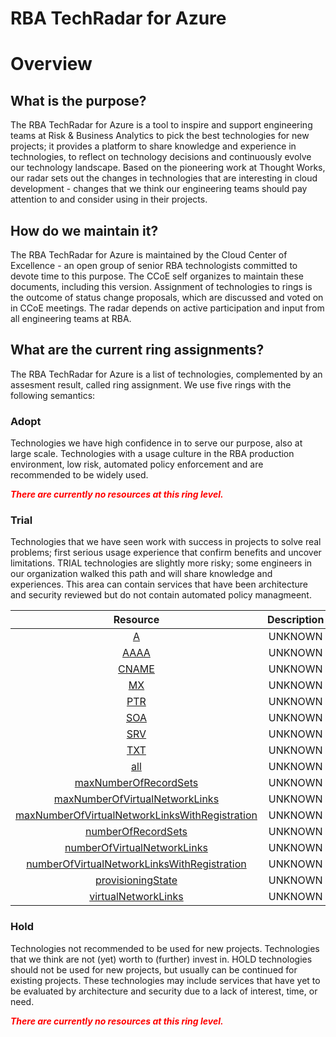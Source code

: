 
RBA TechRadar for Azure
=======================

# Overview

## What is the purpose?


The RBA TechRadar for Azure is a tool to inspire and support engineering teams at Risk & Business Analytics to pick the best technologies for new projects; it provides a platform to share knowledge and experience in technologies, to reflect on technology decisions and continuously evolve our technology landscape.  Based on the pioneering work at Thought Works, our radar sets out the changes in technologies that are interesting in cloud development - changes that we think our engineering teams should pay attention to and consider using in their projects.
## How do we maintain it?


The RBA TechRadar for Azure is maintained by the Cloud Center of Excellence - an open group of senior RBA technologists committed to devote time to this purpose.  The CCoE self organizes to maintain these documents, including this version.  Assignment of technologies to rings is the outcome of status change proposals, which are discussed and voted on in CCoE meetings.  The radar depends on active participation and input from all engineering teams at RBA.
## What are the current ring assignments?


The RBA TechRadar for Azure is a list of technologies, complemented by an assesment result, called ring assignment.  We use five rings with the following semantics:
### Adopt


Technologies we have high confidence in to serve our purpose, also at large scale.  Technologies with a usage culture in the RBA production environment, low risk, automated policy enforcement and are recommended to be widely used.  
  
***<font color="red"> There are currently no resources at this ring level. </font>***
### Trial


Technologies that we have seen work with success in projects to solve real problems;  first serious usage experience that confirm benefits and uncover limitations.  TRIAL technologies are slightly more risky; some engineers in our organization walked this path and will share knowledge and experiences.  This area can contain services that have been architecture and security reviewed but do not contain automated policy managmeent.  

|Resource|Description|Path|Status|
| :---: | :---: | :---: | :---: |
|[A](https://github.com/openrba/python-azure-techradar/blob/master/Microsoft.Network/privateDnsZones/A/README.md)|UNKNOWN|Microsoft.Network/privateDnsZones/A|TRIAL|
|[AAAA](https://github.com/openrba/python-azure-techradar/blob/master/Microsoft.Network/privateDnsZones/AAAA/README.md)|UNKNOWN|Microsoft.Network/privateDnsZones/AAAA|TRIAL|
|[CNAME](https://github.com/openrba/python-azure-techradar/blob/master/Microsoft.Network/privateDnsZones/CNAME/README.md)|UNKNOWN|Microsoft.Network/privateDnsZones/CNAME|TRIAL|
|[MX](https://github.com/openrba/python-azure-techradar/blob/master/Microsoft.Network/privateDnsZones/MX/README.md)|UNKNOWN|Microsoft.Network/privateDnsZones/MX|TRIAL|
|[PTR](https://github.com/openrba/python-azure-techradar/blob/master/Microsoft.Network/privateDnsZones/PTR/README.md)|UNKNOWN|Microsoft.Network/privateDnsZones/PTR|TRIAL|
|[SOA](https://github.com/openrba/python-azure-techradar/blob/master/Microsoft.Network/privateDnsZones/SOA/README.md)|UNKNOWN|Microsoft.Network/privateDnsZones/SOA|TRIAL|
|[SRV](https://github.com/openrba/python-azure-techradar/blob/master/Microsoft.Network/privateDnsZones/SRV/README.md)|UNKNOWN|Microsoft.Network/privateDnsZones/SRV|TRIAL|
|[TXT](https://github.com/openrba/python-azure-techradar/blob/master/Microsoft.Network/privateDnsZones/TXT/README.md)|UNKNOWN|Microsoft.Network/privateDnsZones/TXT|TRIAL|
|[all](https://github.com/openrba/python-azure-techradar/blob/master/Microsoft.Network/privateDnsZones/all/README.md)|UNKNOWN|Microsoft.Network/privateDnsZones/all|TRIAL|
|[maxNumberOfRecordSets](https://github.com/openrba/python-azure-techradar/blob/master/Microsoft.Network/privateDnsZones/maxNumberOfRecordSets/README.md)|UNKNOWN|Microsoft.Network/privateDnsZones/maxNumberOfRecordSets|TRIAL|
|[maxNumberOfVirtualNetworkLinks](https://github.com/openrba/python-azure-techradar/blob/master/Microsoft.Network/privateDnsZones/maxNumberOfVirtualNetworkLinks/README.md)|UNKNOWN|Microsoft.Network/privateDnsZones/maxNumberOfVirtualNetworkLinks|TRIAL|
|[maxNumberOfVirtualNetworkLinksWithRegistration](https://github.com/openrba/python-azure-techradar/blob/master/Microsoft.Network/privateDnsZones/maxNumberOfVirtualNetworkLinksWithRegistration/README.md)|UNKNOWN|Microsoft.Network/privateDnsZones/maxNumberOfVirtualNetworkLinksWithRegistration|TRIAL|
|[numberOfRecordSets](https://github.com/openrba/python-azure-techradar/blob/master/Microsoft.Network/privateDnsZones/numberOfRecordSets/README.md)|UNKNOWN|Microsoft.Network/privateDnsZones/numberOfRecordSets|TRIAL|
|[numberOfVirtualNetworkLinks](https://github.com/openrba/python-azure-techradar/blob/master/Microsoft.Network/privateDnsZones/numberOfVirtualNetworkLinks/README.md)|UNKNOWN|Microsoft.Network/privateDnsZones/numberOfVirtualNetworkLinks|TRIAL|
|[numberOfVirtualNetworkLinksWithRegistration](https://github.com/openrba/python-azure-techradar/blob/master/Microsoft.Network/privateDnsZones/numberOfVirtualNetworkLinksWithRegistration/README.md)|UNKNOWN|Microsoft.Network/privateDnsZones/numberOfVirtualNetworkLinksWithRegistration|TRIAL|
|[provisioningState](https://github.com/openrba/python-azure-techradar/blob/master/Microsoft.Network/privateDnsZones/provisioningState/README.md)|UNKNOWN|Microsoft.Network/privateDnsZones/provisioningState|TRIAL|
|[virtualNetworkLinks](https://github.com/openrba/python-azure-techradar/blob/master/Microsoft.Network/privateDnsZones/virtualNetworkLinks/README.md)|UNKNOWN|Microsoft.Network/privateDnsZones/virtualNetworkLinks|TRIAL|

### Hold


Technologies not recommended to be used for new projects. Technologies that we think are not (yet) worth to (further) invest in.  HOLD technologies should not be used for new projects, but usually can be continued for existing projects.  These technologies may include services that have yet to be evaluated by architecture and security due to a lack of interest, time, or need.  
  
***<font color="red"> There are currently no resources at this ring level. </font>***